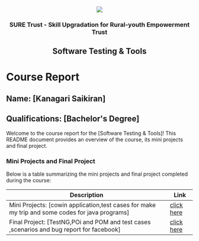 <!-- PROJECT LOGO -->
<br />

<div align="center">
   <img src='https://user-images.githubusercontent.com/73131499/166115643-d3187f47-d38f-41b2-ae42-5ecbbc60de14.png' />


<h3 align="center">SURE Trust - Skill Upgradation for Rural-youth Empowerment Trust</h3>
  <h2>Software Testing & Tools </h2>
</div>

# Course Report

## Name: [Kanagari Saikiran]

## Qualifications: [Bachelor's Degree]

Welcome to the course report for the [Software Testing & Tools]! This README document provides an overview of the course, its mini projects and final project.

### Mini Projects and Final Project

Below is a table summarizing the mini projects and final project completed during the course:

| Description                               | Link                                    |
|-------------------------------------------|-----------------------------------------|
| Mini Projects: [cowin application,test cases for make my trip and some codes for java programs]     | [click here](https://github.com/sure-trust/G4_Software_Testing_Tools/tree/main/Mini%20Projects/Kiran)                         |
| Final Project: [TestNG,POi and POM and test cases ,scenarios and bug report for facebook]     | [click here](https://github.com/sure-trust/G4_Software_Testing_Tools/tree/main/Final%20Capstone%20Projects/Kiran)                         |
